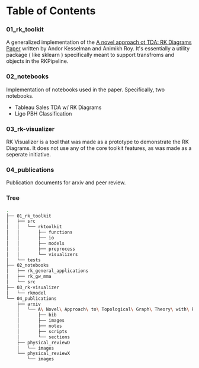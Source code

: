 # Table of Contents

### 01_rk_toolkit

A generalized implementation of the  [A novel approach ot TDA: RK Diagrams
Paper]() written by Andor Kesselman  and Animikh Roy. It's essentially a utility
package ( like sklearn ) specifically meant to support transfroms and objects in
the RKPipeline.

### 02_notebooks

Implementation of notebooks used in the paper. Specifically, two notebooks.

* Tableau Sales TDA w/ RK Diagrams
* Ligo PBH Classification 

### 03_rk-visualizer

RK Visualizer is a tool that was made as a prototype to demonstrate the RK
Diagrams. It does not use any of the core toolkit features, as was made as a
seperate initiative.


### 04_publications 

Publication documents for arxiv and peer review.

### Tree
``` sh
.
├── 01_rk_toolkit
│   ├── src
│   │   └── rktoolkit
│   │       ├── functions
│   │       ├── io
│   │       ├── models
│   │       ├── preprocess
│   │       └── visualizers
│   └── tests
├── 02_notebooks
│   ├── rk_general_applications
│   ├── rk_gw_mma
│   └── src
├── 03_rk-visualizer
│   └── rkmodel
└── 04_publications
    ├── arxiv
    │   └── A\ Novel\ Approach\ to\ Topological\ Graph\ Theory\ with\ R-K\ Topohedrons
    │       ├── bib
    │       ├── images
    │       ├── notes
    │       ├── scripts
    │       └── sections
    ├── physical_reviewD
    │   └── images
    └── physical_reviewX
        └── images

```
